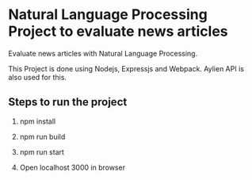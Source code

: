 # Natural Language Processing Project to evaluate news articles

Evaluate news articles with Natural Language Processing.

This Project is done using Nodejs, Expressjs and Webpack. Aylien API is also used for this.

## Steps to run the project

1) npm install

2) npm run build

3) npm run start

4) Open localhost 3000 in browser
